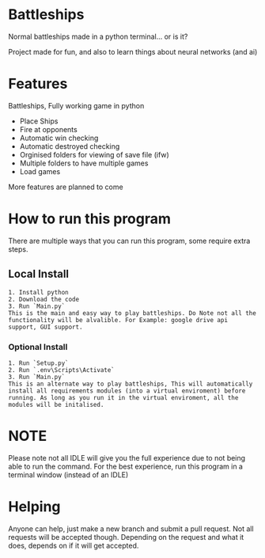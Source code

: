 # Battleships
 Normal battleships made in a python terminal... or is it?

 Project made for fun, and also to learn things about neural networks (and ai)

# Features
 Battleships, Fully working game in python
 - Place Ships
 - Fire at opponents
 - Automatic win checking
 - Automatic destroyed checking
 - Orginised folders for viewing of save file (ifw)
 - Multiple folders to have multiple games
 - Load games

 More features are planned to come

# How to run this program
There are multiple ways that you can run this program, some require extra steps.
## Local Install
	1. Install python
	2. Download the code
	3. Run `Main.py`
	This is the main and easy way to play battleships. Do Note not all the functionality will be alvalible. For Example: google drive api support, GUI support.

### Optional Install
	1. Run `Setup.py`
	2. Run `.env\Scripts\Activate`
	3. Run `Main.py`
	This is an alternate way to play battleships, This will automatically install all requirements modules (into a virtual enviroment) before running. As long as you run it in the virtual enviroment, all the modules will be initalised.

# NOTE
 Please note not all IDLE will give you the full experience due to not being able to run the command. For the best experience, run this program in a terminal window (instead of an IDLE)

# Helping
 Anyone can help, just make a new branch and submit a pull request. Not all requests will be accepted though.
 Depending on the request and what it does, depends on if it will get accepted.
